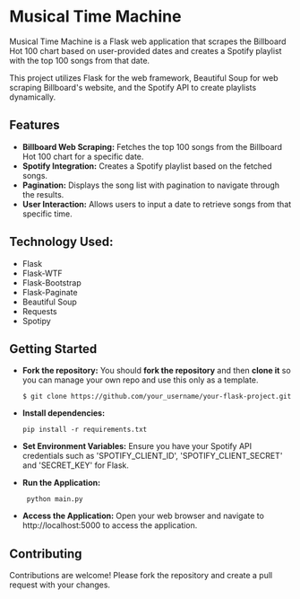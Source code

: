 # Musical Time Machine
Musical Time Machine is a Flask web application that scrapes the Billboard Hot 100 chart based on user-provided dates and creates a Spotify playlist with the top 100 songs from that date.

This project utilizes Flask for the web framework, Beautiful Soup for web scraping Billboard's website, and the Spotify API to create playlists dynamically.

## Features
- **Billboard Web Scraping:** Fetches the top 100 songs from the Billboard Hot 100 chart for a specific date.
- **Spotify Integration:** Creates a Spotify playlist based on the fetched songs.
- **Pagination:** Displays the song list with pagination to navigate through the results.
- **User Interaction:** Allows users to input a date to retrieve songs from that specific time.

## Technology Used:
 - Flask
 - Flask-WTF
 - Flask-Bootstrap
 - Flask-Paginate
 - Beautiful Soup
 - Requests
 - Spotipy

## Getting Started
  - **Fork the repository:** You should **fork the repository** and then **clone it** so you can manage your own repo and use this only as a template.
    ```
    $ git clone https://github.com/your_username/your-flask-project.git
    ```
  - **Install dependencies:**
  
    ```
    pip install -r requirements.txt
    ```
  - **Set Environment Variables:** Ensure you have your Spotify API credentials such as 'SPOTIFY_CLIENT_ID', 'SPOTIFY_CLIENT_SECRET' and 'SECRET_KEY' for Flask.
    
  - **Run the Application:**
  
      ```
       python main.py
      ```
  
  - **Access the Application:** Open your web browser and navigate to http://localhost:5000 to access the application.

## Contributing
   Contributions are welcome! Please fork the repository and create a pull request with your changes.
